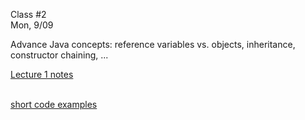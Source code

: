 <div class="lecture1">

<div class="column_date">
<p markdown="block">

Class #2 <br>
Mon, 9/09

</p>
</div>
<div class="column_materials">
<p markdown="block">

Advance Java concepts: reference variables vs. objects,
inheritance,  constructor chaining, ...


[Lecture 1 notes](notes/lecture01_Intro.pdf) <br><br>

[short code examples](https://github.com/joannakl/cs102_resources/tree/master/code_examples/inheritance)

</p>
</div>

<div class="column_assign">
<p markdown="block">



</p>
</div>

</div>
